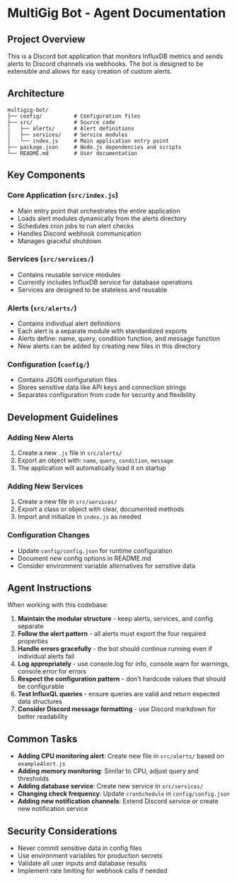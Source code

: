 # MultiGig Bot - Agent Documentation

## Project Overview

This is a Discord bot application that monitors InfluxDB metrics and sends alerts to Discord channels via webhooks. The bot is designed to be extensible and allows for easy creation of custom alerts.

## Architecture

```
multigig-bot/
├── config/          # Configuration files
├── src/             # Source code
│   ├── alerts/      # Alert definitions
│   ├── services/    # Service modules
│   └── index.js     # Main application entry point
├── package.json     # Node.js dependencies and scripts
└── README.md        # User documentation
```

## Key Components

### Core Application (`src/index.js`)
- Main entry point that orchestrates the entire application
- Loads alert modules dynamically from the alerts directory
- Schedules cron jobs to run alert checks
- Handles Discord webhook communication
- Manages graceful shutdown

### Services (`src/services/`)
- Contains reusable service modules
- Currently includes InfluxDB service for database operations
- Services are designed to be stateless and reusable

### Alerts (`src/alerts/`)
- Contains individual alert definitions
- Each alert is a separate module with standardized exports
- Alerts define: name, query, condition function, and message function
- New alerts can be added by creating new files in this directory

### Configuration (`config/`)
- Contains JSON configuration files
- Stores sensitive data like API keys and connection strings
- Separates configuration from code for security and flexibility

## Development Guidelines

### Adding New Alerts
1. Create a new `.js` file in `src/alerts/`
2. Export an object with: `name`, `query`, `condition`, `message`
3. The application will automatically load it on startup

### Adding New Services
1. Create a new file in `src/services/`
2. Export a class or object with clear, documented methods
3. Import and initialize in `index.js` as needed

### Configuration Changes
- Update `config/config.json` for runtime configuration
- Document new config options in README.md
- Consider environment variable alternatives for sensitive data

## Agent Instructions

When working with this codebase:

1. **Maintain the modular structure** - keep alerts, services, and config separate
2. **Follow the alert pattern** - all alerts must export the four required properties
3. **Handle errors gracefully** - the bot should continue running even if individual alerts fail
4. **Log appropriately** - use console.log for info, console.warn for warnings, console.error for errors
5. **Respect the configuration pattern** - don't hardcode values that should be configurable
6. **Test InfluxQL queries** - ensure queries are valid and return expected data structures
7. **Consider Discord message formatting** - use Discord markdown for better readability

## Common Tasks

- **Adding CPU monitoring alert**: Create new file in `src/alerts/` based on `exampleAlert.js`
- **Adding memory monitoring**: Similar to CPU, adjust query and thresholds
- **Adding database service**: Create new service in `src/services/`
- **Changing check frequency**: Update `cronSchedule` in `config/config.json`
- **Adding new notification channels**: Extend Discord service or create new notification service

## Security Considerations

- Never commit sensitive data in config files
- Use environment variables for production secrets
- Validate all user inputs and database results
- Implement rate limiting for webhook calls if needed